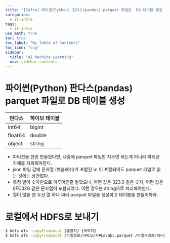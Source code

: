 ```yaml
---
title: "[Infra] 파이썬(Python) 판다스(pandas) parquet 파일로  DB 테이블 생성 " 
categories:
  - it-infra
tags:
  - it-infra
use_math: true
toc: true
toc_label: "My Table of Contents"
toc_icon: "cog"
sidebar:
  title: "AI Machine Learning"
  nav: sidebar-contents
---
```


# 파이썬(Python) 판다스(pandas) parquet 파일로  DB 테이블 생성

판다스 | 하이브 테이블
-------|------------
int64 | bigint
float64 | double
object | string


* 파티션을 한번 만들었다면, 나중에 parquet 파일만 지우면 되는게 아니라 파티션 자체를 지워줘야한다.
* json 파일 값에 문자열 \(백슬래쉬)가 포함된 \n 이 포함되어도 parquet 파일로 읽는 것에는 상관없다. 
* 특정 열이 숫자만으로 이루어진줄 알았으나, 어떤 값은 323.0 같은 숫자, 어떤 값은 6FC32G 같은 문자열이 포함되었다. 이런 경우는 
string으로 처리해야한다. 
* 열이 많을 땐 우선 열 하나 짜리 parquet 파일을 생성하고 테이블을 만들어봐라. 


# 로컬에서 HDFS로 보내기

```bash
$ hdfs dfs -copyFromLocal {출발지} {목적지}
$ hdfs dfs -copyFromLocal /파일경로/어쩌고/저쩌고/abc.parquet /파일겨엉로/이러쿵/저러쿵(폴더이름)
```

